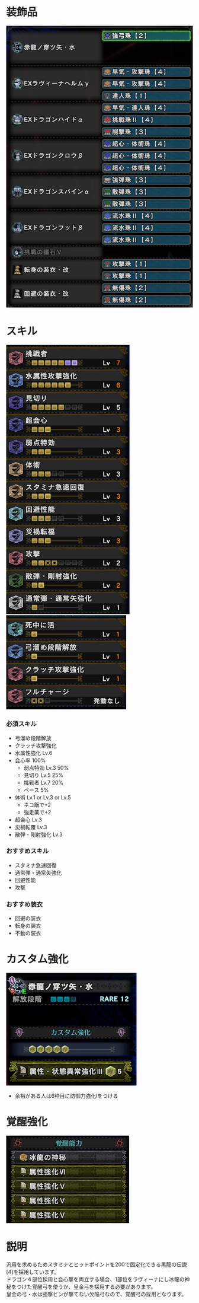# 装飾品
!["画像が読み込まれてないよ"](/images/14_1_2_jewels.png)


# スキル
!["画像が読み込まれてないよ"](/images/14_1_2_skills_1.png) !["画像が読み込まれてないよ"](/images/14_1_2_skills_2.png)

### 必須スキル
- 弓溜め段階解放
- クラッチ攻撃強化
- 水属性強化 Lv.6
- 会心率 100%
  - 弱点特効 Lv.3 50%
  - 見切り Lv.5 25%
  - 挑戦者 Lv.7 20%
  - ベース 5%
- 体術 Lv.1 or Lv.3 or Lv.5
  - ネコ飯で+2
  - 強走薬で+2
- 超会心 Lv.3
- 災禍転覆 Lv.3
- 散弾・剛射強化 Lv.3


### おすすめスキル
- スタミナ急速回復
- 通常弾・通常矢強化
- 回避性能
- 攻撃


### おすすめ装衣
- 回避の装衣
- 転身の装衣
- 不動の装衣


# カスタム強化
!["画像が読み込まれてないよ"](/images/14_1_2_augmentations.png)

- 余裕がある人は6枠目に防御力強化Ⅰをつける

  
# 覚醒強化
!["画像が読み込まれてないよ"](/images/14_1_2_awakened_abilities.png)


# 説明
汎用を求めるためスタミナとヒットポイントを200で固定化できる黒龍の伝説[4]を採用しています。</br>
ドラゴン４部位採用と会心撃を両立する場合、1部位をラヴィーナにし冰龍の神秘をつけた覚醒弓を使うか、皇金弓を採用する必要があります。</br>
皇金の弓・水は強撃ビンが撃てない欠陥弓なので、覚醒弓の採用となります。</br>
